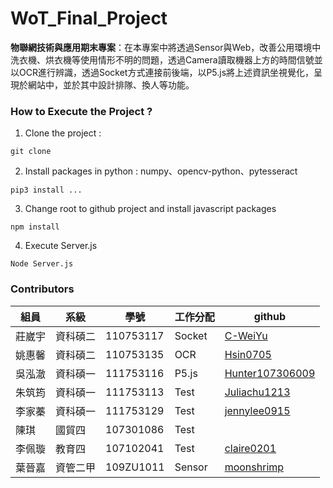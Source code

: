 # WoT_Final_Project
**物聯網技術與應用期末專案**：在本專案中將透過Sensor與Web，改善公用環境中洗衣機、烘衣機等使用情形不明的問題，透過Camera讀取機器上方的時間信號並以OCR進行辨識，透過Socket方式連接前後端，以P5.js將上述資訊坐視覺化，呈現於網站中，並於其中設計排隊、換人等功能。

### How to Execute the Project ?
1. Clone the project :
```
git clone 
```
2. Install packages in python : numpy、opencv-python、pytesseract
```
pip3 install ...
```
3. Change root to github project and install javascript packages
```
npm install
```
4. Execute Server.js 
```
Node Server.js
```
### Contributors
|組員|系級|學號|工作分配|github|
|-|-|-|-|-|
|莊崴宇|資科碩二|110753117| Socket | [C-WeiYu](https://github.com/C-WeiYu)|
|姚惠馨|資科碩二|110753135| OCR |[Hsin0705](https://github.com/Hsin0705)|
|吳泓澈|資科碩一|111753116|P5.js|[Hunter107306009](https://github.com/Hunter107306009)|
|朱筑筠|資科碩一|111753113|Test|[Juliachu1213](https://github.com/Juliachu1213)|
|李家蓁|資科碩一|111753129|Test|[jennylee0915](https://github.com/jennylee0915)|
|陳琪|國貿四|107301086|Test||
|李佩璇|教育四|107102041|Test|[claire0201](https://github.com/claire0201)|
|葉晉嘉|資管二甲|109ZU1011|Sensor|[moonshrimp](https://github.com/moonshrimp)|
